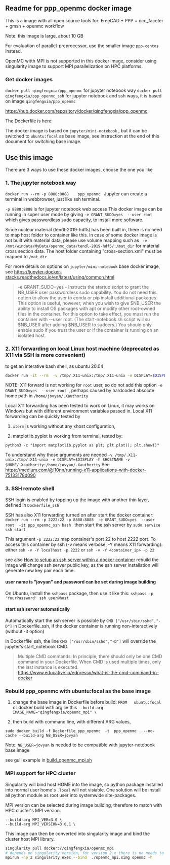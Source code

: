 ## Readme for ppp_openmc docker image

This is a image with all open source tools for: FreeCAD + PPP + occ_faceter + gmsh + openmc  workflow

Note: this image is large, about 10 GB

For evaluation of parallel-preprocessor, use the smaller image `ppp-centos` instead.

OpenMC witth MPI is not supported in this docker image, consider using singularity image to support MPI parallelization on HPC platforms.

### Get docker images

`docker pull qingfengxia/ppp_openmc`  for jupyter notebook way
`docker pull qingfengxia/ppp_openmc_ssh`  for jupyter notebook and ssh ways, it is based on image `qingfengxia/ppp_openmc`

https://hub.docker.com/repository/docker/qingfengxia/ppp_openmc

The Dockerfile is here: 

The docker image is based on `jupyter/mini-notebook` , but it can be switched to `ubuntu:focal` as base image, see instruction at the end of this document for switching base image.

## Use this image 

There are 3 ways to use these docker images, choose the one you like

### 1. The jupyter notebook way

`docker run --rm -p 8888:8888    ppp_openmc `
Jupyter can create a terminal in webbrowser, just like ssh terminal. 

`-p 8888:8888`  is for jupyter notebook web access
This docker image can be running in super user mode by giving `-e GRANT_SUDO=yes  --user root` which gives passwordless sudo capacity, to install more software.

Since nuclear material (tendl-2019-hdf5) has been built in, there is no need to map host folder to container like this. In case of some docker image is not built with material data, please use volume mapping such as ` -v /mnt/windata/MyData/openmc_data/tendl-2019-hdf5/:/mat_dir` for material cross section data. The host folder containing "cross-section.xml"  must be mapped to `/mat_dir`

For more details on options on `jupyter/mini-notebook` base docker image, see
https://jupyter-docker-stacks.readthedocs.io/en/latest/using/common.html

> -e GRANT_SUDO=yes - Instructs the startup script to grant the NB_USER user passwordless sudo capability. You do not need this option to allow the user to conda or pip install additional packages. This option is useful, however, when you wish to give $NB_USER the ability to install OS packages with apt or modify other root-owned files in the container. For this option to take effect, you must run the container with --user root. (The start-notebook.sh script will su $NB_USER after adding $NB_USER to sudoers.) You should only enable sudo if you trust the user or if the container is running on an isolated host.

### 2. X11 forwarding on local Linux host machine  (deprecated as X11 via SSH is more convenient)

to get an interative bash shell, as ubuntu 20.04

```sh
docker run -it --rm  -v /tmp/.X11-unix:/tmp/.X11-unix -e DISPLAY=$DISPLAY -h $HOSTNAME -v $HOME/.Xauthority:/home/jovyan/.Xauthority -v $PWD/:/workspace/  ppp_openmc  bash
```

NOTE:  X11 forward is not working for `root` user, so do not add this option `-e GRANT_SUDO=yes  --user root `, perhaps caused by hardcoded absolute home path in `/home/jovyan/.Xauthority` 

Local X11 forwarding has been tested to work on Linux, it may works on Windows but with different environment variables passed in.
Local X11 forwarding can be quickly tested by
1) `xterm` is working without any xhost configuration, 

2) matplotlib.pyplot is working from terminal, tested by:  

`python3 -c "import matplotlib.pyplot as plt; plt.plot(); plt.show()" `

To understand why those arguments are needed
`-v /tmp/.X11-unix:/tmp/.X11-unix -e DISPLAY=$DISPLAY -h $HOSTNAME -v $HOME/.Xauthority:/home/jovyan/.Xauthority`
See  https://medium.com/@l10nn/running-x11-applications-with-docker-75133178d090

### 3. SSH remote shell 

SSH login is enabled by topping up the image with another thin layer, defined in `Dockerfile_ssh`

SSH has also X11 forwarding turned on after start the docker container:
`docker run --rm -p 2222:22 -p 8888:8888  -e GRANT_SUDO=yes  --user root  -it ppp_openmc_ssh bash ` then start the ssh server by `sudo service ssh start `

This argument `-p 2222:22` map container's port 22 to host 2222 port. 
To access this container by ssh  (-v means verbose,  -Y means X11 forwarding): 
either `ssh -v -Y localhost -p 2222` or  `ssh -v -Y <container_ip> -p 22`  

see also [How to setup an ssh server within a docker container](https://phoenixnap.com/kb/how-to-ssh-into-docker-container)
rebuild the image will change ssh server public key, as the ssh server installation  will generate new key pair each time.

#### user name is "jovyan" and password can be set during image building

On Ubuntu, install the `sshpass` package, then use it like this:  `sshpass -p 'YourPassword' ssh user@host` 

#### start ssh server automatically

Automatically start the ssh server is possible by `CMD ["/usr/sbin/sshd","-D"]`  in Dockerfile_ssh, if the docker container is running non-interactively (without -it option) 

In Dockerfile_ssh, the line `CMD ["/usr/sbin/sshd","-D"]` will override the jupyter’s start_notebook CMD. 

> Multiple CMD commands:  In principle, there should only be one CMD command in your Dockerfile. When CMD is used multiple times, only the last instance is executed.
   https://www.educative.io/edpresso/what-is-the-cmd-command-in-docker


### Rebuild ppp_openmc with ubuntu:focal as the base image

1) change the base image in Dockerfile before build:       `FROM   ubuntu:focal`
 or docker build with arg lie this `--build-arg IMAGE_NAME="qingfengxia/openmc_mpi" \  `

2) then build with command line, with different ARG values, 

`sudo docker build -f Dockerfile_ppp_openmc  -t  ppp_openmc . --no-cache --build-arg NB_USER=jovyan`

Note: `NB_USER=jovyan` is needed to be compatible with jupyter-notebook base image

see gull example in [build_openmc_mpi.sh](build_openmc_mpi.sh)

### MPI support for HPC cluster

Singularity will bind host HOME into the image, so python package installed into normal user home's `.local` will not visiable.  One solution will be install all python module as root user into systemwide site-packages.


MPI version can be selected during image building,  therefore to match with HPC cluster's MPI version.

```
--build-arg MPI_VER=3.0 \
--build-arg MPI_VERSION=3.0.1 \
```

This image can then be converted into singularity image and bind the cluster host MPI library.

```bash
singularity pull docker://qingfengxia/openmc_mpi
# depends on singularity version, for version 2.x there is no needs to prefix mpirun inside container
mpirun -np 2 singularity exec --bind  ./openmc_mpi.simg openmc -h

```



